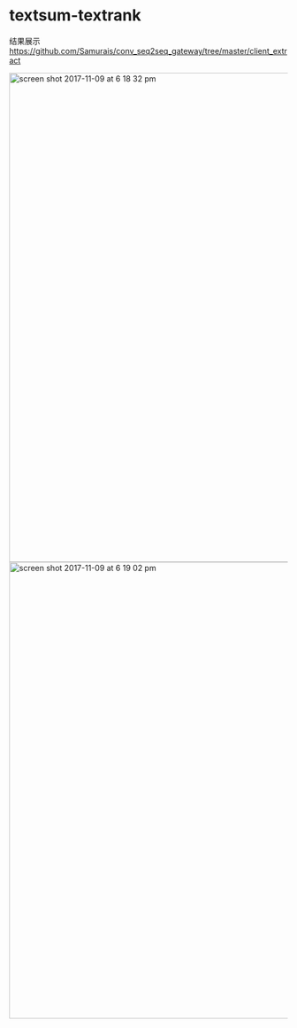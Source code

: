 # textsum-textrank

结果展示
https://github.com/Samurais/conv_seq2seq_gateway/tree/master/client_extract

<img width="884" alt="screen shot 2017-11-09 at 6 18 32 pm" src="https://user-images.githubusercontent.com/3538629/32600390-1477a3b8-c505-11e7-9ce3-e758169e6793.png">


<img width="825" alt="screen shot 2017-11-09 at 6 19 02 pm" src="https://user-images.githubusercontent.com/3538629/32600412-24fc2a1a-c505-11e7-8d3a-b86b1298f3eb.png">


